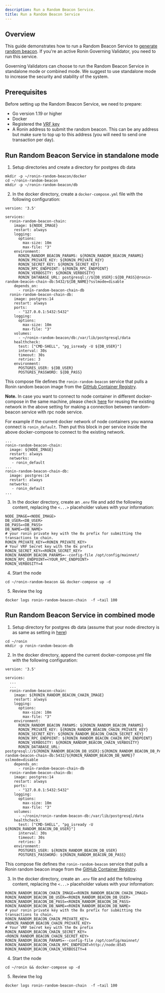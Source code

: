 ```yaml
---
description: Run a Random Beacon Service.
title: Run a Random Beacon Service
---
```


## Overview

This guide demonstrates how to run a Random Beacon Service to [generate random beacon](https://github.com/ronin-chain/REPs/blob/main/REP-0010/REP-0010.md#compute-random-beacon). If you're an active Ronin Governing Validator, you need to run this service.

Governing Validators can choose to run the Random Beacon Service in standalone mode or combined mode. We suggest to use standalone mode to increase the security and stability of the system.

## Prerequisites

Before setting up the Random Beacon Service, we need to prepare:
- Go version 1.19 or higher
- Docker 
- Registered the [VRF key](../manage/vrf-key.mdx)
- A Ronin address to submit the random beacon. This can be any address but make sure to top up to this address (you will need to send one transaction per day).

## Run Random Beacon Service in standalone mode

1. Setup directories and create a directory for postgres db data
```
mkdir -p ~/ronin-random-beacon/docker
cd ~/ronin-random-beacon
mkdir -p ~/ronin-random-beacon/db
```

2. In the docker directory, create a `docker-compose.yml` file with the following configuration:

```
version: '3.5'

services:
  ronin-random-beacon-chain:
    image: ${NODE_IMAGE}
    restart: always
    logging:
      options:
        max-size: 10m
        max-file: "3"
    environment:
      RONIN_RANDOM_BEACON_PARAMS: ${RONIN_RANDOM_BEACON_PARAMS}
      RONIN_PRIVATE_KEY: ${RONIN_PRIVATE_KEY}
      RONIN_SECRET_KEY: ${RONIN_SECRET_KEY}
      RONIN_RPC_ENDPOINT: ${RONIN_RPC_ENDPOINT}
      RONIN_VERBOSITY: ${RONIN_VERBOSITY}
      RONIN_DATABASE_URL: postgresql://${DB_USER}:${DB_PASS}@ronin-random-beacon-chain-db:5432/${DB_NAME}?sslmode=disable
    depends_on:
      - ronin-random-beacon-chain-db
  ronin-random-beacon-chain-db:
    image: postgres:14
    restart: always
    ports:
      - "127.0.0.1:5432:5432"
    logging:
      options:
        max-size: 10m
        max-file: "3"
    volumes:
      - ~/ronin-random-beacon/db:/var/lib/postgresql/data
    healthcheck:
      test: ["CMD-SHELL", "pg_isready -U ${DB_USER}"]
      interval: 30s
      timeout: 30s
      retries: 3
    environment:
      POSTGRES_USER: ${DB_USER}
      POSTGRES_PASSWORD: ${DB_PASS}
```

This compose file defines the `ronin-random-beacon` service that pulls a Ronin random beacon image from the [GitHub Container Registry](https://github.com/ronin-chain/ronin-random-beacon/pkgs/container/ronin-random-beacon).

**Note.** In case you want to connect to node container in different docker-compose in the same machine, please check [here](https://docs.docker.com/compose/networking/#use-a-pre-existing-network) for reusing the existing network in the above setting for making a connection between random-beacon service with rpc node service. 

For example if the current docker network of node containers you wanna connect is `ronin_default`. Then put this block in per service inside the above docker-compose to connect to the existing network.

```
...
ronin-random-beacon-chain:
  image: ${NODE_IMAGE}
  restart: always
  networks:
   - ronin_default
...
ronin-random-beacon-chain-db:
  image: postgres:14
  restart: always
  networks:
   - ronin_default
...
```

3. In the docker directory, create an `.env` file and add the following content, replacing the `<...>` placeholder values with your information:

```
NODE_IMAGE=<NODE_IMAGE>
DB_USER=<DB_USER>
DB_PASS=<DB_PASS>
DB_NAME=<DB_NAME>
# your ronin private key with the 0x prefix for submitting the transactions to chain.
RONIN_PRIVATE_KEY=<RONIN_PRIVATE_KEY> 
# Your VRF Secret key with the 0x prefix
RONIN_SECRET_KEY=<RONIN_SECRET_KEY>
RONIN_RANDOM_BEACON_PARAMS=--config-file /opt/config/mainnet/
RONIN_RPC_ENDPOINT=<YOUR_RPC_ENDPOINT>
RONIN_VERBOSITY=4
```

4. Start the node

```
cd ~/ronin-random-beacon && docker-compose up -d 
```

5. Review the log

```
docker logs ronin-random-beacon-chain  -f –tail 100
```

## Run Random Beacon Service in combined mode

1. Setup directory for postgres db data (assume that your node directory is as same as setting in [here](./mainnet/run-validator.md))

```
cd ~/ronin
mkdir -p ronin-random-beacon-db
```

2. In the docker directory, append the current docker-compose.yml file with the following configuration:

```
version: '3.5'

services:
  ...
  ...
  ronin-random-beacon-chain:
    image: ${RONIN_RANDOM_BEACON_CHAIN_IMAGE}
    restart: always
    logging:
      options:
        max-size: 10m
        max-file: "3"
    environment:
      RONIN_RANDOM_BEACON_PARAMS: ${RONIN_RANDOM_BEACON_PARAMS}
      RONIN_PRIVATE_KEY: ${RONIN_RANDOM_BEACON_CHAIN_PRIVATE_KEY}
      RONIN_SECRET_KEY: ${RONIN_RANDOM_BEACON_CHAIN_SECRET_KEY}
      RONIN_RPC_ENDPOINT: ${RONIN_RANDOM_BEACON_CHAIN_RPC_ENDPOINT}
      RONIN_VERBOSITY: ${RONIN_RANDOM_BEACON_CHAIN_VERBOSITY}
      RONIN_DATABASE_URL: postgresql://${RONIN_RANDOM_BEACON_DB_USER}:${RONIN_RANDOM_BEACON_DB_PASS}@ronin-random-beacon-chain-db:5432/${RONIN_RANDOM_BEACON_DB_NAME}?sslmode=disable
    depends_on:
      - ronin-random-beacon-chain-db
  ronin-random-beacon-chain-db:
    image: postgres:14
    restart: always
    ports:
      - "127.0.0.1:5432:5432"
    logging:
      options:
        max-size: 10m
        max-file: "3"
    volumes:
      - ~/ronin/ronin-random-beacon-db:/var/lib/postgresql/data
    healthcheck:
      test: ["CMD-SHELL", "pg_isready -U ${RONIN_RANDOM_BEACON_DB_USER}"]
      interval: 30s
      timeout: 30s
      retries: 3
    environment:
      POSTGRES_USER: ${RONIN_RANDOM_BEACON_DB_USER}
      POSTGRES_PASSWORD: ${RONIN_RANDOM_BEACON_DB_PASS}
```

This compose file defines the `ronin-random-beacon` service that pulls a Ronin random beacon image from the [GitHub Container Registry](https://github.com/ronin-chain/ronin-random-beacon/pkgs/container/ronin-random-beacon).

3. In the docker directory, create an `.env` file and add the following content, replacing the `<...>` placeholder values with your information:

```
RONIN_RANDOM_BEACON_CHAIN_IMAGE=<RONIN_RANDOM_BEACON_CHAIN_IMAGE>
RONIN_RANDOM_BEACON_DB_USER=<RONIN_RANDOM_BEACON_DB_USER>
RONIN_RANDOM_BEACON_DB_PASS=<RONIN_RANDOM_BEACON_DB_PASS>
RONIN_RANDOM_BEACON_DB_NAME=<RONIN_RANDOM_BEACON_DB_NAME>
# your ronin private key with the 0x prefix for submitting the transactions to chain.
RONIN_RANDOM_BEACON_CHAIN_PRIVATE_KEY=<RONIN_RANDOM_BEACON_CHAIN_PRIVATE_KEY> 
# Your VRF Secret key with the 0x prefix
RONIN_RANDOM_BEACON_CHAIN_SECRET_KEY=<RONIN_RANDOM_BEACON_CHAIN_SECRET_KEY>
RONIN_RANDOM_BEACON_PARAMS=--config-file /opt/config/mainnet/
RONIN_RANDOM_BEACON_CHAIN_RPC_ENDPOINT=http://node:8545
RONIN_RANDOM_BEACON_CHAIN_VERBOSITY=4

```

4. Start the node

```
cd ~/ronin && docker-compose up -d 
```

5. Review the log

```
docker logs ronin-random-beacon-chain  -f –tail 100
```